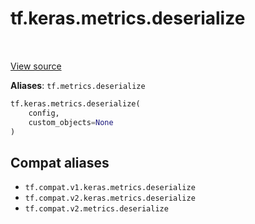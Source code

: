 <div itemscope itemtype="http://developers.google.com/ReferenceObject">
<meta itemprop="name" content="tf.keras.metrics.deserialize" />
<meta itemprop="path" content="Stable" />
</div>

# tf.keras.metrics.deserialize

<!-- Insert buttons and diff -->

<table class="tfo-notebook-buttons tfo-api" align="left">
</table>

<a target="_blank" href="/code/stable/tensorflow/python/keras/metrics.py">View source</a>





**Aliases**: `tf.metrics.deserialize`

``` python
tf.keras.metrics.deserialize(
    config,
    custom_objects=None
)
```



<!-- Placeholder for "Used in" -->


## Compat aliases

* `tf.compat.v1.keras.metrics.deserialize`
* `tf.compat.v2.keras.metrics.deserialize`
* `tf.compat.v2.metrics.deserialize`


